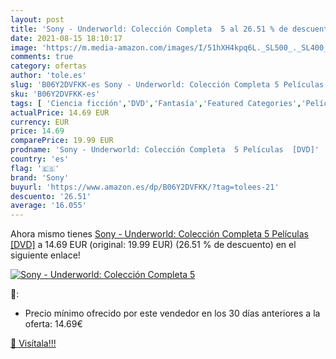 ```yaml
---
layout: post
title: 'Sony - Underworld: Colección Completa  5 al 26.51 % de descuento'
date: 2021-08-15 18:10:17
image: 'https://m.media-amazon.com/images/I/51hXH4kpq6L._SL500_._SL400_.jpg'
comments: true
category: ofertas
author: 'tole.es'
slug: 'B06Y2DVFKK-es Sony - Underworld: Colección Completa 5 Películas [DVD]'
sku: 'B06Y2DVFKK-es'
tags: [ 'Ciencia ficción','DVD','Fantasía','Featured Categories','Películas','Películas y TV','sony', ]
actualPrice: 14.69 EUR
currency: EUR
price: 14.69
comparePrice: 19.99 EUR
prodname: 'Sony - Underworld: Colección Completa  5 Películas  [DVD]'
country: 'es'
flag: '🇪🇸'
brand: 'Sony'
buyurl: 'https://www.amazon.es/dp/B06Y2DVFKK/?tag=tolees-21'
descuento: '26.51'
average: '16.055'
---
```


Ahora mismo tienes [Sony - Underworld: Colección Completa  5 Películas  [DVD]](https://www.amazon.es/dp/B06Y2DVFKK/?tag=tolees-21) a 14.69 EUR (original: 19.99 EUR) (26.51 %  de descuento) en el siguiente enlace!

[![Sony - Underworld: Colección Completa  5](https://m.media-amazon.com/images/I/51hXH4kpq6L._SL500_._SL400_.jpg)](https://www.amazon.es/dp/B06Y2DVFKK/?tag=tolees-21)

🔎:

- Precio mínimo ofrecido por este vendedor en los 30 días anteriores a la oferta: 14.69€

[🛒 Visítala!!!](https://www.amazon.es/dp/B06Y2DVFKK/?tag=tolees-21)
